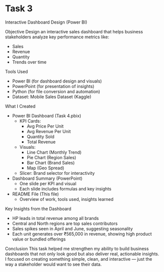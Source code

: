 # Task 3
Interactive Dashboard Design (Power BI)

Objective 
Design an interactive sales dashboard that helps business stakeholders analyze key performance metrics like:
- Sales
- Revenue
- Quantity
- Trends over time

Tools Used 
- Power BI (for dashboard design and visuals)
- PowerPoint (for presentation of insights)
- Python (for file conversion and automation)
- Dataset: Mobile Sales Dataset (Kaggle)

What I Created 
- Power BI Dashboard (Task 4.pbix)
  - KPI Cards:
    - Avg Price Per Unit
    - Avg Revenue Per Unit
    - Quantity Sold
    - Total Revenue
  - Visuals:
    - Line Chart (Monthly Trend)
    - Pie Chart (Region Sales)
    - Bar Chart (Brand Sales)
    - Map (Geo Spread)
  - Slicer: Brand selector for interactivity
- Dashboard Summary (PowerPoint)
  - One slide per KPI and visual
  - Each slide includes formulas and key insights
- README File (This file)
  - Overview of work, tools used, insights learned

Key Insights from the Dashboard 
- HP leads in total revenue among all brands
- Central and North regions are top sales contributors
- Sales spikes seen in April and June, suggesting seasonality
- Each unit generates over ₹565,000 in revenue, showing high product value or bundled offerings

Conclusion 
This task helped me strengthen my ability to build business dashboards that not only look good but also deliver real, actionable insights.
I focused on creating something simple, clean, and interactive — just the way a stakeholder would want to see their data.
